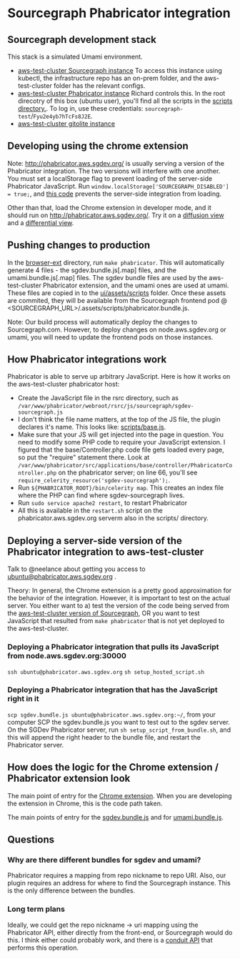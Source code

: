 # Sourcegraph Phabricator integration

## Sourcegraph development stack
This stack is a simulated Umami environment.

* [aws-test-cluster Sourcegraph instance](http://node.aws.sgdev.org:30000/)
To access this instance using kubectl, the infrastructure repo has an on-prem folder, and the aws-test-cluster folder has the relevant configs.
* [aws-test-cluster Phabricator instance](http://phabricator.aws.sgdev.org/)
Richard controls this. In the root direcotry of this box (ubuntu user), you'll find all the scripts in the [scripts directory.](./scripts).
To log in, use these credentials: `sourcegraph-test`/`Fyu2e4yb7hTcFs8J2E`.
* [aws-test-cluster gitolite instance](git@gitolite.aws.sgdev.org:<REPO_NAME>)

## Developing using the chrome extension
Note: http://phabricator.aws.sgdev.org/ is usually serving a version of the Phabricator integration. The two versions will interfere with one another. You must set a localStorage flag to prevent loading of the server-side Phabricator JavaScript. Run `window.localStorage['SOURCEGRAPH_DISABLED'] = true;`, and [this code](https://sourcegraph.com/github.com/sourcegraph/sourcegraph@f9c7474eb5dbd4477146ac4907c3098539075417/-/blob/client/browser-ext/phabricator/init.tsx?_event=ExploreAtCursor#L18:100) prevents the server-side integration from loading.

Other than that, load the Chrome extension in developer mode, and it should run on http://phabricator.aws.sgdev.org/. Try it on a [diffusion view](http://phabricator.aws.sgdev.org/source/nmux/browse/master/mux.go) and a [differential view](http://phabricator.aws.sgdev.org/D3).

## Pushing changes to production
In the [browser-ext](../browser-ext/) directory, run `make phabricator`. This will automatically generate 4 files - the sgdev.bundle.js\[.map\] files, and the umami.bundle.js\[.map\] files. The sgdev bundle files are used by the aws-test-cluster Phabricator extension, and the umami ones are used at umami. These files are copied in to the [ui/assets/scripts](../../ui/assets/scripts) folder. Once these assets are commited, they will be available from the Sourcegraph frontend pod @ <SOURCEGRAPH_URL>/.assets/scripts/phabricator.bundle.js.

Note: Our build process will automatically deploy the changes to Sourcegraph.com. However, to deploy changes on node.aws.sgdev.org or umami, you will need to update the frontend pods on those instances.

## How Phabricator integrations work
Phabricator is able to serve up arbitrary JavaScript. Here is how it works on the aws-test-cluster phabricator host:
* Create the JavaScript file in the rsrc directory, such as `/var/www/phabricator/webroot/rsrc/js/sourcegraph/sgdev-sourcegraph.js`
* I don't think the file name matters, at the top of the JS file, the plugin declares it's name. This looks like: [scripts/base.js](./scripts/base.js).
* Make sure that your JS will get injected into the page in question. You need to modify some PHP code to require your JavaScript extension. I figured that the base/Controller.php code file gets loaded every page, so put the "require" statement there. Look at `/var/www/phabricator/src/applications/base/controller/PhabricatorController.php` on the phabricator server; on line 66, you'll see `require_celerity_resource('sgdev-sourcegraph');`.
* Run `${PHABRICATOR_ROOT}/bin/celerity map`. This creates an index file where the PHP can find where sgdev-sourcegraph lives.
* Run `sudo service apache2 restart`, to restart Phabricator
* All this is available in the `restart.sh` script on the phabricator.aws.sgdev.org serverm also in the scripts/ directory.

## Deploying a server-side version of the Phabricator integration to aws-test-cluster
Talk to @neelance about getting you access to ubuntu@phabricator.aws.sgdev.org .

Theory: In general, the Chrome extension is a pretty good approximation for the behavior of the integration. However, it is important to test on the actual server. You either want to a) test the version of the code being served from the [aws-test-cluster version of Sourcegraph](http://node.aws.sgdev.org:30000/.assets/scripts/phabricator.bundle.js), OR you want to test JavaScript that resulted from `make phabricator` that is not yet deployed to the aws-test-cluster.

### Deploying a Phabricator integration that pulls its JavaScript from node.aws.sgdev.org:30000
`ssh ubuntu@phabricator.aws.sgdev.org`
`sh setup_hosted_script.sh`

### Deploying a Phabricator integration that has the JavaScript right in it
`scp sgdev.bundle.js ubuntu@phabricator.aws.sgdev.org:~/`, from your computer SCP the sgdev.bundle.js you want to test out to the sgdev server.
On the SGDev Phabricator server, run `sh setup_script_from_bundle.sh`, and this will append the right header to the bundle file, and restart the Phabricator server.

## How does the logic for the Chrome extension / Phabricator extension look
The main point of entry for the [Chrome extension](https://sourcegraph.com/github.com/sourcegraph/sourcegraph@f9c7474eb5dbd4477146ac4907c3098539075417/-/blob/client/browser-ext/chrome/extension/inject.tsx#L27:15-27:32). When you are developing the extension in Chrome, this is the code path taken.

The main points of entry for the [sgdev.bundle.js](https://sourcegraph.com/github.com/sourcegraph/sourcegraph@f9c7474eb5dbd4477146ac4907c3098539075417/-/blob/client/browser-ext/phabricator/sgdev/sgdev.tsx) and for [umami.bundle.js](https://sourcegraph.com/github.com/sourcegraph/sourcegraph@f9c7474eb5dbd4477146ac4907c3098539075417/-/blob/client/browser-ext/phabricator/umami/umami.tsx#L1:1).

## Questions

### Why are there different bundles for sgdev and umami?
Phabricator requires a mapping from repo nickname to repo URI. Also, our plugin requires an address for where to find the Sourcegraph instance. This is the only difference between the bundles.

### Long term plans
Ideally, we could get the repo nickname -> uri mapping using the Phabricator API, either directly from the front-end, or Sourcegraph would do this. I think either could probably work, and there is a [conduit API](http://phabricator.aws.sgdev.org/conduit/method/diffusion.repository.search/) that performs this operation.
